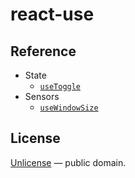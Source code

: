 # react-use

## Reference

- State
   - [`useToggle`](./docs/useToggle.md)
- Sensors
   - [`useWindowSize`](./docs/useWindowSize.md)

## License

[Unlicense](./LICENSE) &mdash; public domain.
